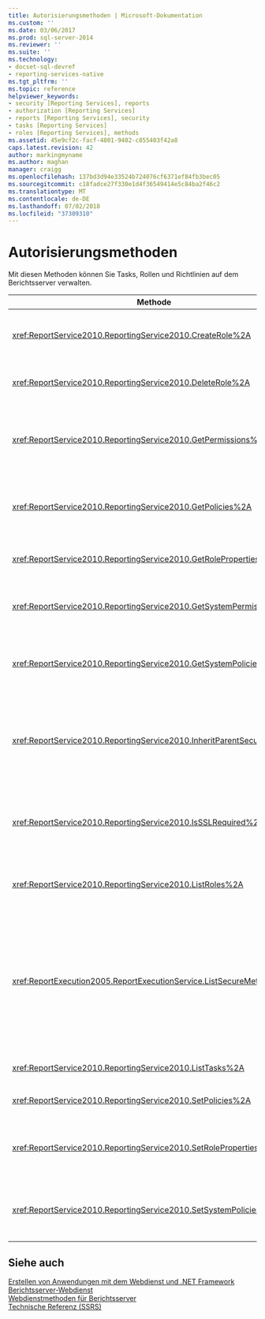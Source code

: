 ```yaml
---
title: Autorisierungsmethoden | Microsoft-Dokumentation
ms.custom: ''
ms.date: 03/06/2017
ms.prod: sql-server-2014
ms.reviewer: ''
ms.suite: ''
ms.technology:
- docset-sql-devref
- reporting-services-native
ms.tgt_pltfrm: ''
ms.topic: reference
helpviewer_keywords:
- security [Reporting Services], reports
- authorization [Reporting Services]
- reports [Reporting Services], security
- tasks [Reporting Services]
- roles [Reporting Services], methods
ms.assetid: 45e9cf2c-facf-4801-9482-c855403f42a8
caps.latest.revision: 42
author: markingmyname
ms.author: maghan
manager: craigg
ms.openlocfilehash: 137bd3d94e33524b724076cf6371ef84fb3bec05
ms.sourcegitcommit: c18fadce27f330e1d4f36549414e5c84ba2f46c2
ms.translationtype: MT
ms.contentlocale: de-DE
ms.lasthandoff: 07/02/2018
ms.locfileid: "37309310"
---
```

# <a name="authorization-methods"></a>Autorisierungsmethoden
  Mit diesen Methoden können Sie Tasks, Rollen und Richtlinien auf dem Berichtsserver verwalten.  
  
|Methode|Aktion|  
|------------|------------|  
|<xref:ReportService2010.ReportingService2010.CreateRole%2A>|Fügt der Berichtsserver-Datenbank eine neue Rolle hinzu. Diese Methode gilt nur für den einheitlichen Modus.|  
|<xref:ReportService2010.ReportingService2010.DeleteRole%2A>|Löscht eine Rolle aus der Berichtsserver-Datenbank. Diese Methode gilt nur für den einheitlichen Modus.|  
|<xref:ReportService2010.ReportingService2010.GetPermissions%2A>|Gibt die Benutzerberechtigungen zurück, die einem bestimmten Element in der Berichtsserver-Datenbank oder SharePoint-Bibliothek zugeordnet sind.|  
|<xref:ReportService2010.ReportingService2010.GetPolicies%2A>|Gibt die Richtlinien zurück, die einem bestimmten Element in der Berichtsserver-Datenbank oder SharePoint-Bibliothek zugeordnet sind|  
|<xref:ReportService2010.ReportingService2010.GetRoleProperties%2A>|Gibt die Eigenschaften von Rollenmetadaten und eine Auflistung zugehöriger Tasks zurück.|  
|<xref:ReportService2010.ReportingService2010.GetSystemPermissions%2A>|Gibt die Systemberechtigungen des Benutzers zurück. Diese Methode gilt nur für den einheitlichen Modus.|  
|<xref:ReportService2010.ReportingService2010.GetSystemPolicies%2A>|Gibt die Systemrichtlinien zurück, einschließlich der Gruppen und Rollen, denen sie zugeordnet sind. Diese Methode gilt nur für den einheitlichen Modus.|  
|<xref:ReportService2010.ReportingService2010.InheritParentSecurity%2A>|Löscht die Richtlinien, die einem bestimmten Element in der Berichtsserver-Datenbank zugeordnet sind, und legt die Sicherheitsrichtlinien des Elements auf die Werte des übergeordneten Elements fest|  
|<xref:ReportService2010.ReportingService2010.IsSSLRequired%2A>|Gibt einen booleschen Wert zurück, der angibt, ob das Secure Sockets Layer (SSL)-Protokoll zur Verwendung des <xref:ReportService2010>-Endpunkts erforderlich ist.|  
|<xref:ReportService2010.ReportingService2010.ListRoles%2A>|Gibt die Namen und Beschreibungen der Rollen zurück, die vom Berichtsserver verwaltet werden.|  
|<xref:ReportExecution2005.ReportExecutionService.ListSecureMethods%2A>|Gibt eine Liste von SOAP-Methoden (Simple Object Access Protocol) im <xref:ReportExecution2005>-Endpunkt zurück, bei deren Aufruf eine sichere Verbindung erforderlich ist. Mit der `SecureConnectionLevel`-Einstellung des Berichtsservers wird bestimmt, welche Methoden zurückgegeben werden.|  
|<xref:ReportService2010.ReportingService2010.ListTasks%2A>|Gibt die Tasks zurück, die vom Berichtsserver verwaltet werden.|  
|<xref:ReportService2010.ReportingService2010.SetPolicies%2A>|Legt die Richtlinien fest, die einem angegebenen Element zugeordnet sind.|  
|<xref:ReportService2010.ReportingService2010.SetRoleProperties%2A>|Legt die Eigenschaften der Rollenmetadaten fest und ordnet einer Rolle eine Reihe von Tasks zu. Diese Methode gilt nur für den einheitlichen Modus.|  
|<xref:ReportService2010.ReportingService2010.SetSystemPolicies%2A>|Legt die Systemrichtlinie fest, die die Gruppen und ihre zugehörigen Rollen definiert. Diese Methode gilt nur für den einheitlichen Modus.|  
  
## <a name="see-also"></a>Siehe auch  
 [Erstellen von Anwendungen mit dem Webdienst und .NET Framework](../net-framework/building-applications-using-the-web-service-and-the-net-framework.md)   
 [Berichtsserver-Webdienst](../report-server-web-service.md)   
 [Webdienstmethoden für Berichtsserver](report-server-web-service-methods.md)   
 [Technische Referenz (SSRS)](../../technical-reference-ssrs.md)  
  
  
